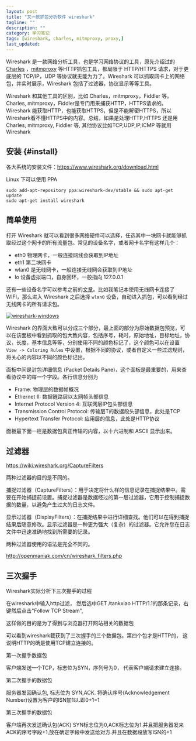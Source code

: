 ```yaml
---
layout: post
title: "又一款抓包分析软件 wireshark"
tagline: ""
description: ""
category: 学习笔记
tags: [wireshark, charles, mitmproxy, proxy,]
last_updated: 
---
```


Wireshark 是一款网络分析工具，也是学习网络协议的工具，原先介绍过的 [Charles](/post/2016/11/android-http-proxy-debug.html) ，[mitmproxy](/post/2017/02/mitmproxy.html) 等HTTP抓包工具，都局限于 HTTP/HTTPS 请求，对于更底层的 TCP/IP，UDP 等协议就无能为力了。Wireshark 可以抓取网卡上的网络包，并实时展示，Wireshark 包括了过滤器，协议显示等等工具。

Wireshark 和其他工具的区别，比如 Charles，mitmproxy，Fiddler 等。Charles, mitmproxy，Fiddler是专门用来捕获HTTP，HTTPS请求的。Wireshark 能获取HTTP，也能获取HTTPS，但是不能解密HTTPS，所以Wireshark看不懂HTTPS中的内容。总结，如果是处理HTTP,HTTPS 还是用Charles, mitmproxy, Fiddler 等, 其他协议比如TCP,UDP,IP,ICMP 等就用Wireshark

## 安装 {#install}

各大系统的安装文件：<https://www.wireshark.org/download.html>

Linux 下可以使用 PPA

    sudo add-apt-repository ppa:wireshark-dev/stable && sudo apt-get update
    sudo apt-get install wireshark

## 简单使用

打开 Wireshark 就可以看到很多网络硬件可以选择，任选其中一块网卡就能够抓取经过这个网卡的所有流量包。常见的设备名字，或者网卡名字有这样几个：

- eth0 物理网卡，一般连接网线会获取到IP地址
- eth1 第二块网卡
- wlan0 是无线网卡，一般连接无线网会获取到IP地址
- lo 设备虚拟端口，自身回环，一般指向 127.0.0.1

还有一些设备名字可以参考之前的[文章](/post/2017/03/openwrt-settings-and-tips.html)。比如我笔记本使用无线网卡连接了WIFI，那么进入 Wireshark 之后选择 `wlan0` 设备，自动进入抓包，可以看到经过无线网卡的所有请求包。

<a data-flickr-embed="true"  href="https://www.flickr.com/gp/einverne/6736b4" title="wireshark-windows"><img src="https://farm5.staticflickr.com/4625/25916169768_f83330e856_c.jpg" alt="wireshark-windows"></a><script async src="//embedr.flickr.com/assets/client-code.js" charset="utf-8"></script>

Wireshark 的界面大致可以分成三个部分，最上面的部分为原始数据包预览，可以在该面板中看到抓取的包大致内容，包括序号，耗时，原始地址，目标地址，协议，长度，基本信息等等，分别使用不同的颜色标记了，这个颜色可以在设置 `View -> Coloring Rules` 中设置，根据不同的协议，或者自定义一些过滤规则，将关心的内容以不同的颜色标记出。

面板中间是封包详细信息 (Packet Details Pane)，这个面板是最重要的，用来查看协议中的每一个字段。各行信息分别为

- Frame:   物理层的数据帧概况 
- Ethernet II: 数据链路层以太网帧头部信息 
- Internet Protocol Version 4: 互联网层IP包头部信息 
- Transmission Control Protocol:  传输层T的数据段头部信息，此处是TCP 
- Hypertext Transfer Protocol:  应用层的信息，此处是HTTP协议

面板最下面一栏是数据包真正传输的内容，以十六进制和 ASCII 显示出来。

## 过滤器

https://wiki.wireshark.org/CaptureFilters

两种过滤器的目的是不同的。

捕捉过滤器（CaptureFilters）：用于决定将什么样的信息记录在捕捉结果中。需要在开始捕捉前设置。捕捉过滤器是数据经过的第一层过滤器，它用于控制捕捉数据的数量，以避免产生过大的日志文件。

显示过滤器（DisplayFilters）：在捕捉结果中进行详细查找。他们可以在得到捕捉结果后随意修改。显示过滤器是一种更为强大（复杂）的过滤器。它允许您在日志文件中迅速准确地找到所需要的记录。

两种过滤器使用的语法是完全不同的。

http://openmaniak.com/cn/wireshark_filters.php

## 三次握手

Wireshark实际分析下三次握手的过程

在wireshark中输入http过滤， 然后选中GET /tankxiao HTTP/1.1的那条记录，右键然后点击"Follow TCP Stream",

这样做的目的是为了得到与浏览器打开网站相关的数据包

可以看到wireshark截获到了三次握手的三个数据包。第四个包才是HTTP的， 这说明HTTP的确是使用TCP建立连接的。

第一次握手数据包

客户端发送一个TCP，标志位为SYN，序列号为0， 代表客户端请求建立连接。

第二次握手的数据包

服务器发回确认包, 标志位为 SYN,ACK. 将确认序号(Acknowledgement Number)设置为客户的ISN加1以.即0+1=1

第三次握手的数据包

客户端再次发送确认包(ACK) SYN标志位为0,ACK标志位为1.并且把服务器发来ACK的序号字段+1,放在确定字段中发送给对方.并且在数据段放写ISN的+1

